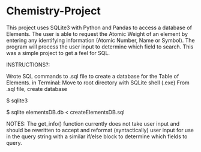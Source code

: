 # Chemistry-Project
This project uses SQLite3 with Python and Pandas to access a database of Elements.
The user is able to request the Atomic Weight of an element by entering any identifying information (Atomic Number, Name or Symbol). The program will process the user input to determine which field to search. This was a simple project to get a feel for SQL.

INSTRUCTIONS?:

Wrote SQL commands to .sql file to create a database for the Table of Elements.
in Terminal:
Move to root directory with SQLite shell (.exe)
From .sql file, create database

$ sqlite3

$ sqlite elementsDB.db < createElementsDB.sql


NOTES:
The get_info() function currently does not take user input and should be rewritten to accept and reformat (syntactically) user input for use in the query string with a similar if/else block to determine which fields to query.










